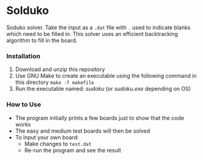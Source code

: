 # Solduko

Soduko solver. Take the input as a `.dat` file with `.` used to indicate blanks which need to be filled in. This solver uses an efficient backtracking algorithm to fill in the board.

### Installation
1. Download and unzip this repository
2. Use GNU Make to create an executable using the following command in this directory `make -f makefile`
3. Run the executable named: *sudoku* (or *sudoku.exe* depending on OS)

### How to Use
* The program initially prints a few boards just to show that the code works
* The easy and medium test boards will then be solved
* To input your own board:
  * Make changes to `test.dat`
  * Re-run the program and see the result
